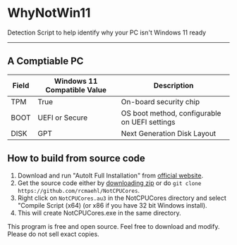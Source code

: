 # WhyNotWin11
Detection Script to help identify why your PC isn't Windows 11 ready

----

## A Comptiable PC
Field|Windows 11 Compatible Value|Description
----|----|----
TPM|True|On-board security chip
BOOT|UEFI or Secure|OS boot method, configurable on UEFI settings
DISK|GPT|Next Generation Disk Layout

## How to build from source code

1. Download and run "AutoIt Full Installation" from [official website](https://www.autoitscript.com/site/autoit/downloads). 
1. Get the source code either by [downloading zip](https://github.com/rcmaehl/NotCPUCores/archive/master.zip) or do `git clone https://github.com/rcmaehl/NotCPUCores`.
1. Right click on `NotCPUCores.au3` in the NotCPUCores directory and select "Compile Script (x64) (or x86 if you have 32 bit Windows install).
1. This will create NotCPUCores.exe in the same directory.

This program is free and open source. Feel free to download and modify. Please do not sell exact copies.
